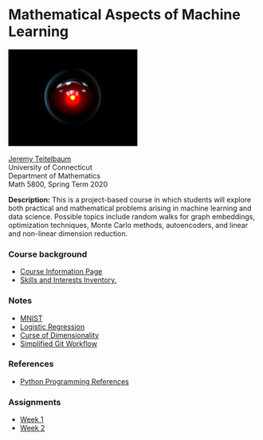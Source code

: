# Mathematical Aspects of Machine Learning

![](HAL.jpg)

[Jeremy Teitelbaum](http://jeremy9959.net)<br>
University of Connecticut<br>
Department of Mathematics<br>
Math 5800, Spring Term 2020<br>
 
**Description:**  This is a project-based course in which students will explore both practical and mathematical problems arising in machine learning and data science.  Possible topics include random walks for graph embeddings, optimization techniques, Monte Carlo methods, autoencoders, and linear and non-linear dimension reduction.

### Course background

- [Course Information Page](CourseInfo.md) 
- [Skills and Interests Inventory.](SkillsAndInterests.md)

### Notes

- [MNIST](notebooks/MNISTQuickLook.ipynb)
- [Logistic Regression](notebooks/LogisticRegression.ipynb)
- [Curse of Dimensionality](notebooks/CurseOfDimensionality.ipynb)
- [Simplified Git Workflow](notebooks/QuickGitWorkflow.md)

### References

- [Python Programming References](ProgrammingReferences.md)

### Assignments

- [Week 1](Week1.md)
- [Week 2](Week2.md)
